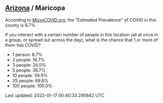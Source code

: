 
## [Arizona](/united-states/arizona) / Maricopa

According to [MicroCOVID.org](http://microcovid.org),
the "Estimated Prevalence" of COVID in this county is 8.7%

If you interact with a certain number of people in this location
(all at once in a group, or spread out across the day), what is the chance that
1 or more of them has COVID?

- 1 person: 8.7%
- 2 people: 16.7%
- 3 people: 24.0%
- 5 people: 36.7%
- 10 people: 59.9%
- 25 people: 89.8%
- 100 people: 100.0%

Last updated: 2022-01-17 00:40:33.295642 UTC
